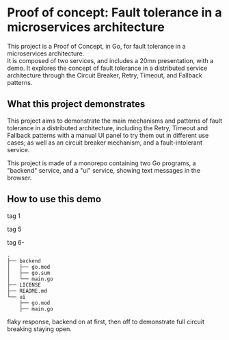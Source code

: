 # Proof of concept: Fault tolerance in a microservices architecture

This project is a Proof of Concept, in Go, for fault tolerance in a microservices architecture.  
It is composed of two services, and includes a 20mn presentation, with a demo. It explores the concept of fault tolerance in a distributed service architecture through the Circuit Breaker, Retry, Timeout, and Fallback patterns.

## What this project demonstrates

This project aims to demonstrate the main mechanisms and patterns of fault tolerance in a distributed architecture, including the Retry, Timeout and Fallback patterns with a manual UI panel to try them out in different use cases; as well as an circuit breaker mechanism, and a fault-intolerant service.

This project is made of a monorepo containing two Go programs, a "backend" service, and a "ui" service, showing text messages in the browser.

## How to use this demo

tag 1

tag 5

tag 6-
```
.
├── backend
│   ├── go.mod
│   ├── go.sum
│   └── main.go
├── LICENSE
├── README.md
└── ui
    ├── go.mod
    ├── main.go
```

flaky response, backend on at first, then off to demonstrate full circuit breaking staying open.

